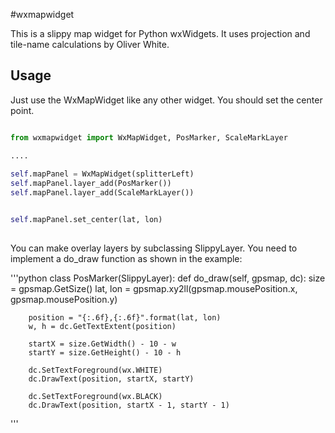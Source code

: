 #wxmapwidget

This is a slippy map widget for Python wxWidgets. It uses projection and tile-name calculations 
by Oliver White. 

## Usage
Just use the WxMapWidget like any other widget. You should set the center point.


```python

from wxmapwidget import WxMapWidget, PosMarker, ScaleMarkLayer

....    
    
self.mapPanel = WxMapWidget(splitterLeft)
self.mapPanel.layer_add(PosMarker())
self.mapPanel.layer_add(ScaleMarkLayer())


self.mapPanel.set_center(lat, lon)
    
```


You can make overlay layers by subclassing SlippyLayer. You need to implement a do_draw function as shown in the 
example:


'''python
class PosMarker(SlippyLayer):
    def do_draw(self, gpsmap, dc):
        size = gpsmap.GetSize()
        lat, lon = gpsmap.xy2ll(gpsmap.mousePosition.x, gpsmap.mousePosition.y)
        
        position = "{:.6f},{:.6f}".format(lat, lon)
        w, h = dc.GetTextExtent(position)

        startX = size.GetWidth() - 10 - w
        startY = size.GetHeight() - 10 - h
        
        dc.SetTextForeground(wx.WHITE)
        dc.DrawText(position, startX, startY)
        
        dc.SetTextForeground(wx.BLACK)
        dc.DrawText(position, startX - 1, startY - 1)

'''
